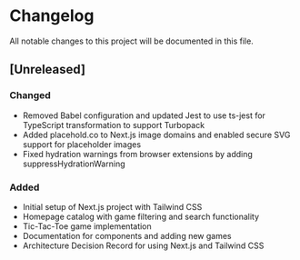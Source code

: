 # Changelog

All notable changes to this project will be documented in this file.

## [Unreleased]

### Changed
- Removed Babel configuration and updated Jest to use ts-jest for TypeScript transformation to support Turbopack
- Added placehold.co to Next.js image domains and enabled secure SVG support for placeholder images
- Fixed hydration warnings from browser extensions by adding suppressHydrationWarning

### Added
- Initial setup of Next.js project with Tailwind CSS
- Homepage catalog with game filtering and search functionality
- Tic-Tac-Toe game implementation
- Documentation for components and adding new games
- Architecture Decision Record for using Next.js and Tailwind CSS
